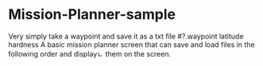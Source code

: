 # Mission-Planner-sample
Very simply take a waypoint and save it as a txt file 
 #?.waypoint
 latitude
 hardness
A basic mission planner screen that can save and load files in the following order and displayㄴ them on the screen.
